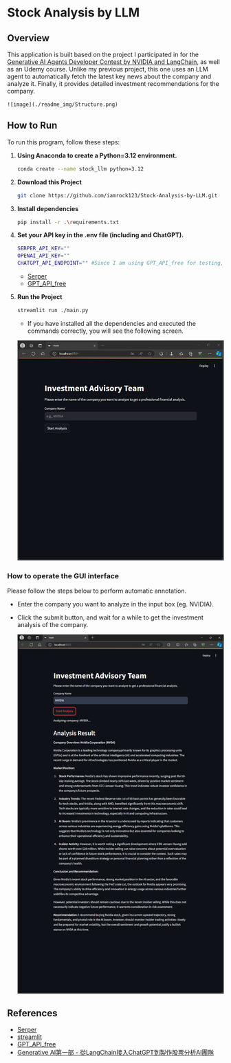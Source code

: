 # Stock Analysis by LLM
## Overview

This application is built based on the project I participated in for the [Generative AI Agents Developer Contest by NVIDIA and LangChain](https://www.udemy.com/course/generative-ai-ai-agent-chatgpt-api-key/), as well as an Udemy course. Unlike my previous project, this one uses an LLM agent to automatically fetch the latest key news about the company and analyze it. Finally, it provides detailed investment recommendations for the company.

    ![image](./readme_img/Structure.png)

## How to Run

To run this program, follow these steps:

1. **Using Anaconda to create a Python=3.12 environment.**

    ```sh
    conda create --name stock_llm python=3.12
    ```

2. **Download this Project**

    ```sh
    git clone https://github.com/iamrock123/Stock-Analysis-by-LLM.git
    ```

3. **Install dependencies**

    ```sh
    pip install -r .\requirements.txt
    ```

4. **Set your API key in the .env file (including  and ChatGPT).**

    ```sh
    SERPER_API_KEY=""
    OPENAI_API_KEY=""
    CHATGPT_API_ENDPOINT="" #Since I am using GPT_API_free for testing, I need to set the API Endpoint. If you are directly using the ChatGPT API Key, please skip this step and modify line 13 of main.py.
    ```
    - [Serper](https://serper.dev/)
    - [GPT_API_free](https://github.com/chatanywhere/GPT_API_free)

4. **Run the Project**

    ```sh
    streamlit run ./main.py
    ```

    - If you have installed all the dependencies and executed the commands correctly, you will see the following screen.

    ![image](./readme_img/UI.png)

### How to operate the GUI interface

Please follow the steps below to perform automatic annotation.

- Enter the company you want to analyze in the input box (eg. NVIDIA).
- Click the submit button, and wait for a while to get the investment analysis of the company.

    ![image](./readme_img/Result.png)

## References

- [Serper](https://serper.dev/)
- [streamlit](https://streamlit.io/)
- [GPT_API_free](https://github.com/chatanywhere/GPT_API_free)
- [Generative AI第一部 - 從LangChain接入ChatGPT到製作股票分析AI團隊](https://www.udemy.com/course/generative-ai-ai-agent-chatgpt-api-key/)

